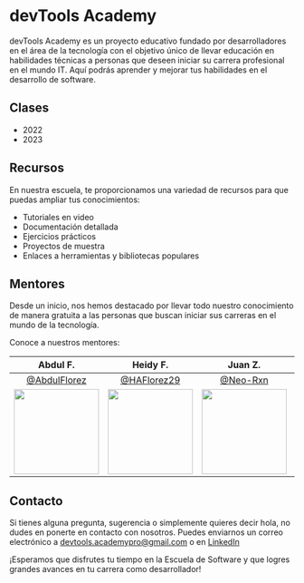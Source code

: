 # devTools Academy

devTools Academy es un proyecto educativo fundado por desarrolladores en el área de la tecnología con el objetivo único de llevar educación en habilidades técnicas a personas que deseen iniciar su carrera profesional en el mundo IT. Aquí podrás aprender y mejorar tus habilidades en el desarrollo de software.

## Clases

- 2022
- 2023

## Recursos

En nuestra escuela, te proporcionamos una variedad de recursos para que puedas ampliar tus conocimientos:

- Tutoriales en video
- Documentación detallada
- Ejercicios prácticos
- Proyectos de muestra
- Enlaces a herramientas y bibliotecas populares

## Mentores

Desde un inicio, nos hemos destacado por llevar todo nuestro conocimiento de manera gratuita a las personas que buscan iniciar sus carreras en el mundo de la tecnología.

Conoce a nuestros mentores:

| Abdul F. | Heidy F. | Juan Z. | Daniel M. | Sthefania E. | Daniel C. |
| :---: | :---: | :---: | :---: | :---: | :---: |
| [@AbdulFlorez](https://github.com/abdulflorez) | [@HAFlorez29](https://github.com/haflorez29) | [@Neo-Rxn](https://github.com/Neo-Rxn) | [@DaniielMayo](https://github.com/Daniielmayo) | [@SthefaniaEcheverry](https://github.com/SthefaniaEcheverry) | [@DanielCalleCO](https://github.com/danielcalleco) |
|[<img src="https://avatars.githubusercontent.com/u/71296984?v=4" width="150" height="150">](https://github.com/abdulflorez)|[<img src="https://avatars.githubusercontent.com/u/56749327?v=4" width="150" height="150">](https://github.com/haflorez29)|[<img src="https://avatars.githubusercontent.com/u/55766747?v=4" width="150" height="150">](https://github.com/Neo-Rxn)|[<img src="https://avatars.githubusercontent.com/u/79063734?v=4" width="150" height="150">](https://github.com/Daniielmayo)|[<img src="https://avatars.githubusercontent.com/u/104586980?v=4" width="150" height="150">](https://github.com/SthefaniaEcheverry)|[<img src="https://avatars.githubusercontent.com/u/100431019?v=4" width="150" height="150">](https://github.com/danielcalleco)|

## Contacto

Si tienes alguna pregunta, sugerencia o simplemente quieres decir hola, no dudes en ponerte en contacto con nosotros. Puedes enviarnos un correo electrónico a devtools.academypro@gmail.com o en [LinkedIn](https://www.linkedin.com/school/devtoolsacademy)

¡Esperamos que disfrutes tu tiempo en la Escuela de Software y que logres grandes avances en tu carrera como desarrollador!
